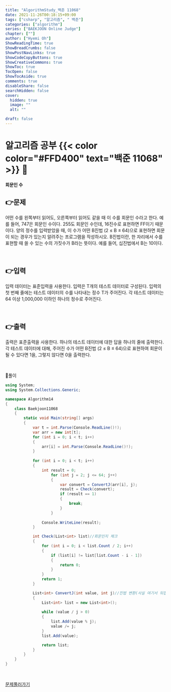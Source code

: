 ```yaml
---
title: "AlgorithmStudy_백준 11068"
date: 2021-11-26T00:18:15+09:00
tags: ["csharp", "알고리즘", " 백준"]
categories: ["algorithm"]
series: ["BAEKJOON Online Judge"]
chapter: [""]
author: ["Hyemi Oh"]
ShowReadingTime: true
ShowBreadCrumbs: false
ShowPostNavLinks: true
ShowCodeCopyButtons: true
ShowCreativeCommons: true
ShowToc: true
TocOpen: false
ShowTocAside: true
comments: true
disableShare: false
searchHidden: false
cover:
  hidden: true
  image: ""
  alt: ""

draft: false
---
```


# 알고리즘 공부 {{< color color="#FFD400" text="백준 11068" >}} 🧐
#### 회문인 수

## 👉문제
어떤 수를 왼쪽부터 읽어도, 오른쪽부터 읽어도 같을 때 이 수를 회문인 수라고 한다. 예를 들어, 747은 회문인 수이다. 255도 회문인 수인데, 16진수로 표현하면 FF이기 때문이다. 양의 정수를 입력받았을 때, 이 수가 어떤 B진법 (2 ≤ B ≤ 64)으로 표현하면 회문이 되는 경우가 있는지 알려주는 프로그램을 작성하시오. B진법이란, 한 자리에서 수를 표현할 때 쓸 수 있는 수의 가짓수가 B라는 뜻이다. 예를 들어, 십진법에서 B는 10이다.   


<br>

## 👉입력  
입력 데이터는 표준입력을 사용한다. 입력은 T개의 테스트 데이터로 구성된다. 입력의 첫 번째 줄에는 테스트 데이터의 수를 나타내는 정수 T가 주어진다. 각 테스트 데이터는 64 이상 1,000,000 이하인 하나의 정수로 주어진다.


<br>

## 👉출력
출력은 표준출력을 사용한다. 하나의 테스트 데이터에 대한 답을 하나의 줄에 출력한다. 각 테스트 데이터에 대해, 주어진 수가 어떤 B진법 (2 ≤ B ≤ 64)으로 표현하여 회문이 될 수 있다면 1을, 그렇지 않다면 0을 출력한다.

<br>

🍑풀이
```csharp
using System;
using System.Collections.Generic;

namespace Algorithm14
{
    class Baekjoon11068
    {
        static void Main(string[] args)
        {
            var t = int.Parse(Console.ReadLine()!);
            var arr = new int[t];
            for (int i = 0; i < t; i++)
            {
                arr[i] = int.Parse(Console.ReadLine()!);
            }
            
            for (int i = 0; i < t; i++)
            {
                int result = 0;
                    for (int j = 2; j <= 64; j++)
                    {
                        var convert = ConvertJ(arr[i], j);
                        result = Check(convert);
                        if (result == 1)
                        {
                            break;
                        }
                    }
                
                Console.WriteLine(result);
            }

            int Check(List<int> list)//회문인지 체크
            {
                for (int i = 0; i < list.Count / 2; i++)
                {
                    if (list[i] != list[list.Count - i - 1])
                    {
                        return 0;
                    }
                }
                return 1;
            }

            List<int> ConvertJ(int value, int j)//진법 변환(사실 여기서 뒤집어주어야 알맞은 값이 나오지만 사실 이 문제에서는 상관이없기때문에 뒤집지않았다.)
            {
                List<int> list = new List<int>();
                
                while (value / j > 0)
                {
                    list.Add(value % j);
                    value /= j;
                }
                list.Add(value);

                return list;
            }
        }
    }
}

```

<br>

[문제풀러가기](https://www.acmicpc.net/problem/11068)